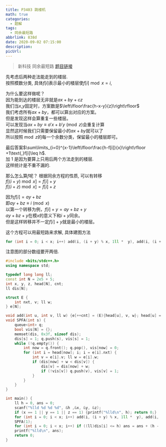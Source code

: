 ```yaml
---
title: P3403 跳楼机
math: true
categories:
  - 题解
tags:
  - 同余最短路
abbrlink: 838d
date: 2020-09-02 07:15:00
description:
picUrl:
---
```



>新科技 同余最短路
>[题目链接](https://www.luogu.com.cn/problem/P3403)

先考虑后两种走法能走到的楼层.  
按照模数分类, 具体$f[i]$表示最小的楼层使$f[i]\bmod x=i$, 

为什么要这样做呢？  
因为能到达的楼层无非就是$ax+by+cz$  
我们当$x\text{,}y$固定时，方案数是$\left\lfloor\frac{h-x-y}{z}\right\rfloor$  
我们考虑所有$ax+by$，都可以算出对应的方案。  
但是发现这样会算重复一些楼层。  
可以发现当$ax+by\equiv a'x+b'y \pmod z$会重复计算  
显然这时候我们只需要保留最小的$ax+by$就可以了  
所以按照$\bmod z$的每一个余数分类，保留最小的楼层即可。  

最后答案$\sum\limits_{i=0}^{x-1}\left\lfloor\frac{h-f[i]}{x}\right\rfloor +1\text{,}f[i]\leq h$.  
加 1 是因为要算上只用后两个方法走到的楼层.  
这样统计是不重不漏的.  

那么怎么算$f$呢？
根据同余方程的性质, 可以有转移  
$f[(i+y)\bmod x]=f[i]+y$  
$f[(i+z)\bmod x]=f[i]+z$

因为$f[i]=ay+bz$  
即$ay+bz\equiv i\pmod x$  
以第一个转移为例，$f[i]+y=ay+bz+y$  
$ay+bz+y$在模$x$的意义下和$i+y$同余。  
但是这样转移并不一定$f[i]+y$就是最小的楼层。  

这个方程可以用最短路来求解, 具体建图方法  
```cpp
for (int i = 0; i < x; i++) add(i, (i + y) % x, 1ll *  y), add(i, (i + z) % x, 1ll *  z);
```  

注意图的部分数组要开两倍.  

```cpp
#include <bits/stdc++.h>
using namespace std;

typedef long long ll;
const int N = 2e5 + 5;
int x, y, z, head[N], cnt;
ll dis[N];

struct E {
	int nxt, v; ll w;
} e[N];

void add(int u, int v, ll w) {e[++cnt] = (E){head[u], v, w}; head[u] = cnt;}
void SPFA(int s) {
	queue<int> q;
	bool vis[N] = {};
	memset(dis, 0x3f, sizeof dis);
	dis[s] = 1; q.push(s), vis[s] = 1;
	while (!q.empty()) {
		int now = q.front(); q.pop(), vis[now] = 0;
		for (int i = head[now]; i; i = e[i].nxt) {
			int v = e[i].v; ll w = e[i].w;
			if (dis[now] + w < dis[v]) {
				dis[v] = dis[now] + w;
				if (!vis[v]) q.push(v), vis[v] = 1;
			}
		}
	}
}

int main() {
	ll h = 0, ans = 0;
    scanf("%lld %d %d %d", &h ,&x, &y, &z);
    if (x == 1 || y == 1 || z == 1) {printf("%lld\n", h); return 0;}
    for (int i = 0; i < x; i++) add(i, (i + y) % x, 1ll *  y), add(i, (i + z) % x, 1ll *  z);
    SPFA(1);
    for (int i = 0; i < x; i++) if ((ll)dis[i] <= h) ans = ans + (h - (ll)(dis[i])) / (ll)(x) + 1ll;
    printf("%lld\n", ans);
    return 0;
}
```